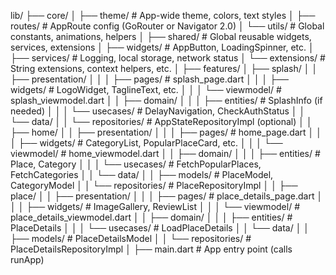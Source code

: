 lib/
├── core/
│   ├── theme/                # App-wide theme, colors, text styles
│   ├── routes/               # AppRoute config (GoRouter or Navigator 2.0)
│   └── utils/                # Global constants, animations, helpers
│
├── shared/                   # Global reusable widgets, services, extensions
│   ├── widgets/              # AppButton, LoadingSpinner, etc.
│   ├── services/             # Logging, local storage, network status
│   └── extensions/           # String extensions, context helpers, etc.
│
├── features/
│   ├── splash/
│   │   ├── presentation/
│   │   │   ├── pages/        # splash_page.dart
│   │   │   ├── widgets/      # LogoWidget, TaglineText, etc.
│   │   │   └── viewmodel/    # splash_viewmodel.dart
│   │   ├── domain/
│   │   │   ├── entities/     # SplashInfo (if needed)
│   │   │   └── usecases/     # DelayNavigation, CheckAuthStatus
│   │   └── data/
│   │       └── repositories/ # AppStateRepositoryImpl (optional)
│
│   ├── home/
│   │   ├── presentation/
│   │   │   ├── pages/        # home_page.dart
│   │   │   ├── widgets/      # CategoryList, PopularPlaceCard, etc.
│   │   │   └── viewmodel/    # home_viewmodel.dart
│   │   ├── domain/
│   │   │   ├── entities/     # Place, Category
│   │   │   └── usecases/     # FetchPopularPlaces, FetchCategories
│   │   └── data/
│   │       ├── models/       # PlaceModel, CategoryModel
│   │       └── repositories/ # PlaceRepositoryImpl
│
│   ├── place/
│   │   ├── presentation/
│   │   │   ├── pages/        # place_details_page.dart
│   │   │   ├── widgets/      # ImageGallery, ReviewList
│   │   │   └── viewmodel/    # place_details_viewmodel.dart
│   │   ├── domain/
│   │   │   ├── entities/     # PlaceDetails
│   │   │   └── usecases/     # LoadPlaceDetails
│   │   └── data/
│   │       ├── models/       # PlaceDetailsModel
│   │       └── repositories/ # PlaceDetailsRepositoryImpl
│
├── main.dart                 # App entry point (calls runApp)

